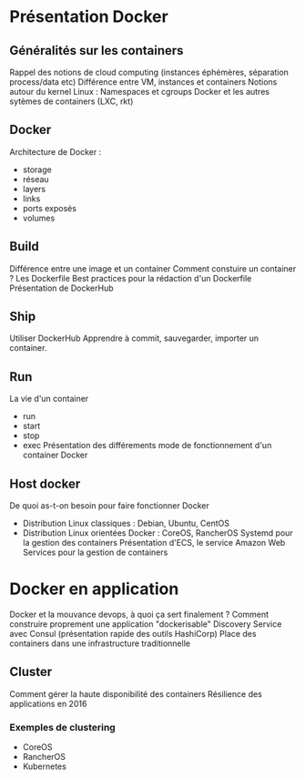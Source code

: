 # Présentation Docker

## Généralités sur les containers
Rappel des notions de cloud computing (instances éphémères, séparation process/data etc)
Différence entre VM, instances et containers
Notions autour du kernel Linux : Namespaces et cgroups
Docker et les autres sytèmes de containers (LXC, rkt)

## Docker
Architecture de Docker :
- storage
- réseau
- layers
- links
- ports exposés
- volumes

## Build
Différence entre une image et un container
Comment constuire un container ?
Les Dockerfile
Best practices pour la rédaction d'un Dockerfile
Présentation de DockerHub

## Ship
Utiliser DockerHub
Apprendre à commit, sauvegarder, importer un container.

## Run
La vie d'un container
- run
- start
- stop
- exec
Présentation des différements mode de fonctionnement d'un container Docker

## Host docker
De quoi as-t-on besoin pour faire fonctionner Docker
- Distribution Linux classiques : Debian, Ubuntu, CentOS
- Distribution Linux orientées Docker : CoreOS, RancherOS
Systemd pour la gestion des containers
Présentation d'ECS, le service Amazon Web Services pour la gestion de
containers

# Docker en application

Docker et la mouvance devops, à quoi ça sert finalement ?
Comment construire proprement une application "dockerisable"
Discovery Service avec Consul (présentation rapide des outils HashiCorp)
Place des containers dans une infrastructure traditionnelle

## Cluster
Comment gérer la haute disponibilité des containers
Résilience des applications en 2016
### Exemples de clustering
- CoreOS
- RancherOS
- Kubernetes

